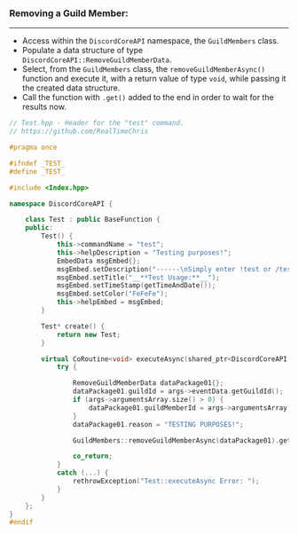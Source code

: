 ### **Removing a Guild Member:**
---
- Access within the `DiscordCoreAPI` namespace, the `GuildMembers` class.
- Populate a data structure of type `DiscordCoreAPI::RemoveGuildMemberData`.
- Select, from the `GuildMembers` class, the `removeGuildMemberAsync()` function and execute it, with a return value of type `void`, while passing it the created data structure.
- Call the function with `.get()` added to the end in order to wait for the results now.

```cpp
// Test.hpp - Header for the "test" command.
// https://github.com/RealTimeChris

#pragma once

#ifndef _TEST_
#define _TEST_

#include <Index.hpp>

namespace DiscordCoreAPI {

	class Test : public BaseFunction {
	public:
		Test() {
			this->commandName = "test";
			this->helpDescription = "Testing purposes!";
			EmbedData msgEmbed{};
			msgEmbed.setDescription("------\nSimply enter !test or /test!\n------");
			msgEmbed.setTitle("__**Test Usage:**__");
			msgEmbed.setTimeStamp(getTimeAndDate());
			msgEmbed.setColor("FeFeFe");
			this->helpEmbed = msgEmbed;
		}

		Test* create() {
			return new Test;
		}

		virtual CoRoutine<void> executeAsync(shared_ptr<DiscordCoreAPI::BaseFunctionArguments> args) {
			try {

				RemoveGuildMemberData dataPackage01{};
				dataPackage01.guildId = args->eventData.getGuildId();
				if (args->argumentsArray.size() > 0) {
					dataPackage01.guildMemberId = args->argumentsArray[0];
				}				
				dataPackage01.reason = "TESTING PURPOSES!";

				GuildMembers::removeGuildMemberAsync(dataPackage01).get();

				co_return;
			}
			catch (...) {
				rethrowException("Test::executeAsync Error: ");
			}
		}
	};
}
#endif
```
